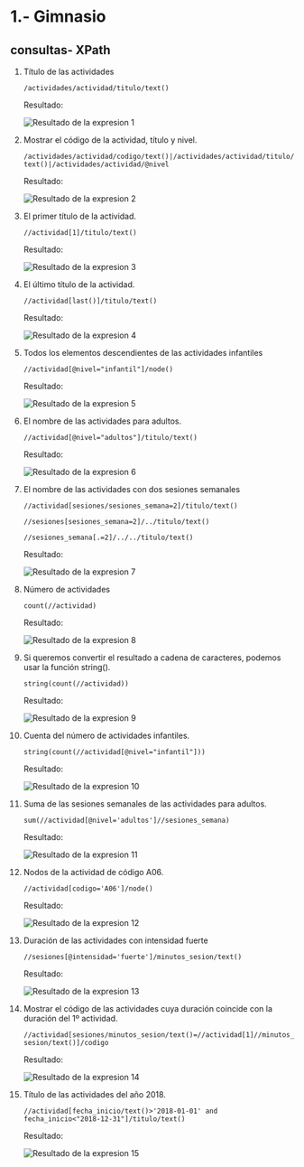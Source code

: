 # 1.- Gimnasio
## consultas- XPath

1. Título de las actividades 
   
    `/actividades/actividad/titulo/text()`

    Resultado:

    ![Resultado de la expresion 1](images\solucion1.png)

2. Mostrar el código de la actividad, título y nivel.
   
    `/actividades/actividad/codigo/text()|/actividades/actividad/titulo/text()|/actividades/actividad/@nivel`

    Resultado:

    ![Resultado de la expresion 2](images\solucion2.png)


3. El primer título de la actividad.

  
    `//actividad[1]/titulo/text()`

    Resultado:

    ![Resultado de la expresion 3](images\solucion3.png)


4. El último título de la actividad.


    `//actividad[last()]/titulo/text()`

    Resultado:

    ![Resultado de la expresion 4](images\solucion4.png)


5. Todos los elementos descendientes de las actividades infantiles


    `//actividad[@nivel="infantil"]/node()`

    Resultado:

    ![Resultado de la expresion 5](images\solucion5.png)

6. El nombre de las actividades para adultos.


    `//actividad[@nivel="adultos"]/titulo/text()`

    Resultado:

    ![Resultado de la expresion 6](images\solucion6.png)

7. El nombre de las actividades con dos sesiones semanales


    `//actividad[sesiones/sesiones_semana=2]/titulo/text()`

    `//sesiones[sesiones_semana=2]/../titulo/text()`

    `//sesiones_semana[.=2]/../../titulo/text()`

    Resultado:

    ![Resultado de la expresion 7](images\solucion7.png)


8. Número de actividades


    `count(//actividad)`

    Resultado:

    ![Resultado de la expresion 8](images\solucion8.png)


9.  Si queremos convertir el resultado a cadena de caracteres, podemos usar la función string().

    `string(count(//actividad))`

    Resultado:

    ![Resultado de la expresion 9](images\solucion9.png)

10. Cuenta del número de actividades infantiles.

    `string(count(//actividad[@nivel="infantil"]))`

    Resultado:

    ![Resultado de la expresion 10](images\solucion10.png)

11. Suma de las sesiones semanales de las actividades para adultos.

    `sum(//actividad[@nivel='adultos']//sesiones_semana)`

    Resultado:

    ![Resultado de la expresion 11](images\solucion11.png)

12. Nodos de la actividad de código A06.

    `//actividad[codigo='A06']/node()`

    Resultado:

    ![Resultado de la expresion 12](images\solucion12.png)


13. Duración de las actividades con intensidad fuerte

    `//sesiones[@intensidad='fuerte']/minutos_sesion/text()`

    Resultado:

    ![Resultado de la expresion 13](images\solucion13.png)

14. Mostrar el código de las actividades cuya duración coincide con la duración del 1º actividad.

    `//actividad[sesiones/minutos_sesion/text()=//actividad[1]//minutos_sesion/text()]/codigo`

    Resultado:

    ![Resultado de la expresion 14](images\solucion14.png)


15. Título de las actividades del año 2018.

    `//actividad[fecha_inicio/text()>'2018-01-01' and fecha_inicio<"2018-12-31"]/titulo/text()`

    Resultado:

    ![Resultado de la expresion 15](images\solucion15.png)